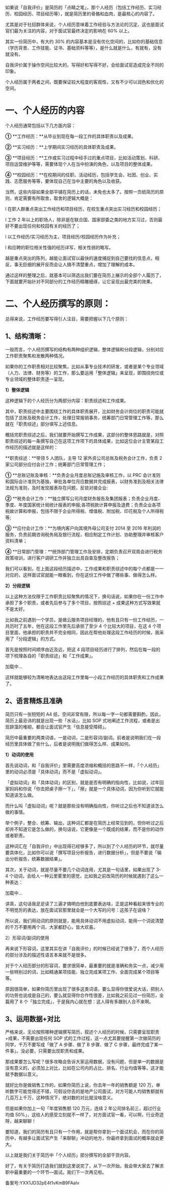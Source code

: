 如果说「自我评价」是简历的「点睛之笔」，那个人经历（包括工作经历、实习经历、校园经历、项目经历等），就是简历里的骨骼和血肉，是最核心的内容了。

尤其是对于社招群体来说，个人经历意味着工作经验与方法论的沉淀，这也是面试官们最为关注的内容，对于面试官最终决定的影响在 60\% 以上。

其实一份简历中，有大约 30\% 的内容基本是没有优化空间的，比如你的基础信息（学历背景、工作技能、证书、基础资料等等），是什么就是什么，有就有，没有就没有。

自我评价属于操作空间比较大的，写得好和写得不好，会给面试官造成完全不同的印象。

个人经历属于两者之间，既要保证较大程度的客观性，又有不少可以润色和优化的空间。

# **一、个人经历的内容**

个人经历通常包括以下几方面内容：

**①** **工作经历：**从毕业到现在每一段工作的具体职责以及成果。

**②** **实习经历：**上学期间实习经历的具体职责及成果。

**③** **项目经历：**工作或实习过程中经手过的重点项目，比如活动策划、科研、项目运营维护等等，需要体现个人在当中扮演的角色，以及项目的整体成果。

**④** **校园经历：**在校期间的任职、活动经历，包括学生会、社团、创业、实践、志愿服务等等，要体现自己在当中主要的角色以及收获。

当然，这些内容如果全部平铺在简历上的话，未免也太多了。按照一页纸简历的原则，肯定需要有所取舍，取舍的逻辑大概是：

l 在职人群重点突出工作经历和项目经历，在校生重点突出实习经历和校园经历；

l 工作 2 年以上的职场人，除非是在联合国、国家部委之类的地方实习过，否则最好不要出现任何和校园有关的经历了；

l 以工作经历/实习经历为主，项目经历/校园经历作为补充；

l 和应聘的职位相关性强的经历详写，相关性弱的略写。

越是重点突出的陈列，越能让面试官以最快的速度捕捉到自己要找的信息点，相反，事无巨细的展开反而会让人搞不清楚重点，增加了理解的成本。

通过这样的整理之后，就基本可以筛选出我们要在简历上展示的全部个人履历了，下面就要开始针对不同部分的工作经历精雕细琢，让它呈现出最完美的效果。

# **二、个人经历撰写的原则：**

总得来说，工作经历要写得引人注目，需要把握以下几个原则： 

## **1、结构清晰：**

一般而言，个人经历撰写的结构有两种组织逻辑，整体逻辑和分段逻辑，分别对应工作职责聚焦和发散两种情况。

如果你的工作职责相对比较聚焦，比如从事专业技术的研发，或者是某个专业领域（人力、法律、财务等）的工作，那么要运用「整体逻辑」来呈现，即围绕岗位或专业领域的整体职责逐一呈现。

**1）整体逻辑**

这种逻辑下的个人经历分为两部分内容：职责综述和工作成果。

其中，职责综述中主要围绕工作的具体职责展开，比如财务会计岗位的职责可能就包括了总账及税务会计工作，处理日常报销事务，统筹部门日常管理工作等，那么就在「职责综述」部分填写上述信息。

概括完职责综述之后，我们就要开始撰写工作成果，这部分的整体思路就是，对照职责综述的每一条撰写自己在这项工作项下的具体成果，比如这位会计主管某段工作经历的描述就是这样的：

**职责综述：**带领 5 人团队，主导 12 家外资公司总账及税务会计工作，负责 2 家公司部分应付会计工作；统筹部门日常管理工作； 

**①** **总账记账及审核：**负责企业月度总账记施及审核工作，以 PRC 会计准则和国际会计准则为基独，审批各单位月应数据并完成报表，以财务准到及相关法律法规为准则，及时发现报表存在问题，反锁对接企业:

**②** **税务会计工作：**独立撰写公司月度财务报告及集团报表；负责企业月度、季度、年度国家统计局统计报表的申报;各项税款计算申报及退费；负责企业各项税故计算和申报，包括不限于企业所得税、增值税、附加税、印花税及个人所得税等;

**③** **应付会计工作：**为境内客户向其境外母公司支付 2014 至 2016 年利润的服务，负责前期咨询税务局及银行流程，相应制定工作计划、协助整理并审核客户资料清单；

**④** **日常部门管理：**统饰部门管理工作及安排，定期负责召开双周会进行税务政策培训，进行客户调研工作并独立出具自查及整改报告；

我们可以看到，在上面这段经历描述中，工作成果和职责综述中的每个点都是一一对应的，这样面试官就能一眼看到，你在这份工作中做了哪些事、做得怎么样。

**2）分段逻辑**

以上这种方法仅限于工作职责比较聚焦的情况下，换句话说，如果你在一份工作中承担了多个职责，或者先后参与了多个项目，按照综述 + 成果这种方式写效果就不是太好。

比如我之前遇到一个学员，是做云服务项目经理的，他有且只有一份工作经历，一共历时了五年，他在这段工作里先后承担了至少 4 个比较大的项目，在这 4 个项目里面，他承担的职责并不完全相同，因此在帮他处理这段工作经历的时候，我采用了「分段逻辑」的方式。

首先是按照时间顺序由近及远，把这 4 段项目经历进行了排列，然后在每一段的项下梳理各自的「职责综述」和「工作成果」。

加载中...

这样就能够较为清晰地表达出这段工作里每一小段工作经历的具体职责和工作成果了。

## 2、语言精炼且准确

简历只有一张短短的 A4 纸，空间非常有限，所以每一字一句都需要斟酌，因此，简历上最忌讳的就是出现一些「水话」，比如 SOP 式地阐述工作流程，或者是出现辞藻的堆砌，都会让面试官产生「信息接受障碍」。

简历中最重要的两类词语，一是动词，二是形容词/副词。前者是说明我们在一段经历里具体做了些什么，后者是说明我们做得怎么样、成果如何。

**1）动词的使用**

首先说动词，和「自我评价」里需要高度浓缩和概括的思路不一样，「个人经历」里的动词必须是「具体动词」而不是「虚拟动词」。

「虚拟动词」和「具体动词」的区别，就是是否有明确的指向性，比如说，过年回家妈妈和你说「你去把桌子擦一下」，「擦」就是一个具体动词，因为你听到它就能知道该怎么做。

而什么叫「虚拟动词」呢？就是那些没有明确指向性，你听过之后也不知道该怎么做的事情。

举个例子，整合、统筹、输出，这种词汇都是在简历上经常见到的，但你听过之后却并不知道它是怎么做的，换句话说，它更像是一个既成的结果，而不是你的动作或者职责。

这种词汇在「自我评价」中出现得已经够多了，所以到了个人经历的环节，就尽量要具体化，比如你可以说「撰写项目分析报告，进行数据分析」，但是不要说「输出分析报告，统筹数据结果」。

其次，关于动词，就是尽量不要几个动词连用，尤其是一句话里，如果出现了 3-4 个动词，会给人一种云里雾里的感觉，比如我之前改简历的时候就遇到了这么一种表达：

加载中...

讲真，这句话我足足读了三遍才搞明白他到底要表达啥，正是这种看起来很专业的不明觉厉的表达，放在面试官那里就会是一个大写的问号：这孩子在说啥？

所以说，我们用动词的原则就是，能用具体动词不用虚拟动词，能用一个词说清楚的千万不要用两个词，大家都舒心，皆大欢喜。

2）形容词/副词的使用

再来说下形容词，这里其实在讲「自我评价」的时候已经说了很多了，而个人经历的部分涉及的描述性语言本来就不是很多。

对于个人经历部分的形容词，要求很简单，最重要的就是准确和务实一点，减少用一些特别过的词，比如精通某项技能、独立完成某项工作、全面完成某个项目等等。

原因很简单，如果你简历里出现了很多这类词语，要么显得你很爱说大话，把别人的功劳也说成是自己的，要么就显得你合作性很差，比如我之前见过一份简历，全篇用了 8 个「独立完成」，于是我内心就在想：这人得有多跟别人合不来啊。

## 3、运用数据+对比

严格来说，无论按照哪种逻辑撰写简历，叙述个人经历的时候，只需要呈现职责+成果，不需要出现任何 SOP 式的工作过程，这一点尤其要提醒第一次做简历的同学，千万不要写成「做了 A 步骤、做了 B 步骤、做了 C 步骤，最终完成了某一件事」。没必要，只需要出现职责和成果。

那成果要怎么写呢？很多攻略会告诉大家运用数据，没有问题，但是单一的数据是没有意义的，必须加上对比，比如在公司内的占比、排名、行业均值等等，这才能赋予数据以意义。

就好比你是做销售工作的，如果你简历上说，你去年一年的销售额是 120 万，单听数字可能觉得还不错，可假设你去的是地产公司面试，对方可能人均销售额就有几百万上千万，这种情况下，绝对数的对比就没啥意义。

但是如果你加上一句「年度销售额 120 万元，连续 2 年公司排名前三，超过行业均值 50\%」，这给人的感受立刻就不一样了，对方面试官一看，可以啊，行业奇迹呀，越来聊聊！

要知道，我们的简历有且只有一个作用，就是帮你拿到一个面试机会，而在你的简历中，有越多让面试官产生「来聊聊」冲动的地方，你最终拿到面试的概率就会更大。

以上就是我们关于简历中「个人经历」部分撰写的全部干货内容。

好了，有关于简历打造我们就到这里说完了，从下一次开始，我会带大家去了解求职中最重要的一个环节—面试。我们下一次再见啦。

备案号:YXX1JD32pE4t1vKmB9FAalv